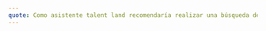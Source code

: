 ```yaml
---
quote: Como asistente talent land recomendaría realizar una búsqueda de stickers git escondidos a lo largo del recinto y así acudir al stand git
---
```

